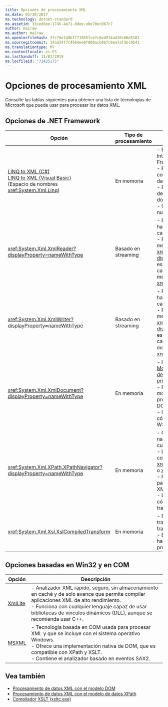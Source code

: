 ```yaml
---
title: Opciones de procesamiento XML
ms.date: 03/30/2017
ms.technology: dotnet-standard
ms.assetid: 33ced8ee-1745-4e71-8dee-ebe70ec067c7
author: mairaw
ms.author: mairaw
ms.openlocfilehash: 3fc7def48bff71935fce7c6ed914ad20c66e5182
ms.sourcegitcommit: 14ad34f7c4564ee0f009acb8bfc0ea7af3bc9541
ms.translationtype: MT
ms.contentlocale: es-ES
ms.lasthandoff: 11/01/2019
ms.locfileid: "73425175"
---
```

# <a name="xml-processing-options"></a>Opciones de procesamiento XML
Consulte las tablas siguientes para obtener una lista de tecnologías de Microsoft que puede usar para procesar los datos XML.  
  
## <a name="net-framework-options"></a>Opciones de .NET Framework  
  
|**Opción**|**Tipo de procesamiento**|**Descripción**|  
|----------------|-------------------------|---------------------|  
|[LINQ to XML (C#)](../../../csharp/programming-guide/concepts/linq/linq-to-xml-overview.md) <br/> [LINQ to XML (Visual Basic)](../../../visual-basic/programming-guide/concepts/linq/linq-to-xml.md) <br />(Espacio de nombres <xref:System.Xml.Linq>)|En memoria|- Basado en la tecnología Language Integrated Query (LINQ) de .NET Framework.<br />- Proporciona una experiencia de consulta similar a SQL para objetos, datos relacionales y datos XML.<br />- Proporciona funcionalidades intuitivas de creación y transformación de documentos.<br />- Use esta opción si va a escribir código nuevo.|  
|<xref:System.Xml.XmlReader?displayProperty=nameWithType>|Basado en streaming|- Proporciona un modo rápido, solo hacia delante y sin almacenamiento en caché de acceso a los datos XML.<br />- Puede crear objetos mediante el método <xref:System.Xml.XmlReader.Create%2A?displayProperty=nameWithType> y especificar el conjunto de características para habilitar en el objeto mediante la clase <xref:System.Xml.XmlReaderSettings>.|  
|<xref:System.Xml.XmlWriter?displayProperty=nameWithType>|Basado en streaming|- Proporciona un modo rápido, solo hacia delante y sin almacenamiento en caché para generar los datos XML.<br />- Puede crear objetos mediante el método <xref:System.Xml.XmlWriter.Create%2A?displayProperty=nameWithType> y especificar el conjunto de características para habilitar en el objeto mediante la clase <xref:System.Xml.XmlWriterSettings>.|  
|<xref:System.Xml.XmlDocument?displayProperty=nameWithType>|En memoria|- Implementa el [nivel 1 principal del Modelo de objetos de documento (DOM) del W3C](https://www.w3.org/TR/REC-DOM-Level-1/level-one-core.html) y las recomendaciones [principales del nivel 2 del DOM](https://www.w3.org/TR/DOM-Level-2-Core/).<br />- Puede crear, insertar, quitar y modificar los nodos mediante métodos y propiedades basándose en modelos DOM familiares.<br />- Use esta opción si va a modificar el código existente que usa el DOM del W3C.|  
|<xref:System.Xml.XPath.XPathNavigator?displayProperty=nameWithType>|En memoria|- Ofrece varias opciones de edición y navegación mediante un modelo de cursores.<br />- Los documentos XML pueden estar contenidos en un objeto <xref:System.Xml.XPath.XPathDocument> o <xref:System.Xml.XmlDocument>.<br />- Proporciona un excelente rendimiento para el procesamiento de solo lectura de XML.<br />- Use esta opción si va a modificar el código existente con consultas XPath o transformaciones XSLT.|  
|<xref:System.Xml.Xsl.XslCompiledTransform>|En memoria|- Proporciona opciones para transformar los datos XML mediante transformaciones XSL.<br />- El [compilador XSLT (xsltc.exe)](../../../../docs/standard/data/xml/xslt-compiler-xsltc-exe.md) permite hacer referencia a las transformaciones precompiladas de la aplicación.|  
  
## <a name="win32-and-com-based-options"></a>Opciones basadas en Win32 y en COM  
  
|**Opción**|**Descripción**|  
|----------------|---------------------|  
|[XmlLite](https://docs.microsoft.com/previous-versions/windows/desktop/ms752872(v=vs.85))|- Analizador XML rápido, seguro, sin almacenamiento en caché y de solo avance que permite compilar aplicaciones XML de alto rendimiento.<br />- Funciona con cualquier lenguaje capaz de usar bibliotecas de vínculos dinámicos (DLL), aunque se recomienda usar C++.|  
|[MSXML](https://docs.microsoft.com/previous-versions/windows/desktop/ms763742(v=vs.85))|- Tecnología basada en COM usada para procesar XML y que se incluye con el sistema operativo Windows.<br />- Ofrece una implementación nativa de DOM, que es compatible con XPath y XSLT.<br />- Contiene el analizador basado en eventos SAX2.|  
  
## <a name="see-also"></a>Vea también

- [Procesamiento de datos XML con el modelo DOM](../../../../docs/standard/data/xml/process-xml-data-using-the-dom-model.md)
- [Procesamiento de datos XML con el modelo de datos XPath](../../../../docs/standard/data/xml/process-xml-data-using-the-xpath-data-model.md)
- [Compilador XSLT (xsltc.exe)](../../../../docs/standard/data/xml/xslt-compiler-xsltc-exe.md)
